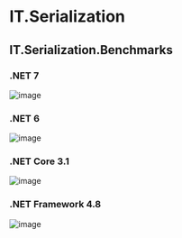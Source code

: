 # IT.Serialization

## IT.Serialization.Benchmarks

### .NET 7
![image](https://user-images.githubusercontent.com/1288091/206877927-04d1afdc-4a6f-42cc-a406-c064b0bf2b6f.png)

### .NET 6
![image](https://user-images.githubusercontent.com/1288091/206877932-4fe658b9-4366-4c9f-9c66-c5dd91eb343e.png)

### .NET Core 3.1
![image](https://user-images.githubusercontent.com/1288091/206877937-6f0ef6e0-df89-47f8-a3fc-52c7d30b368c.png)

### .NET Framework 4.8
![image](https://user-images.githubusercontent.com/1288091/206877943-f3301ae2-23cf-4c84-9891-55183b993d67.png)
